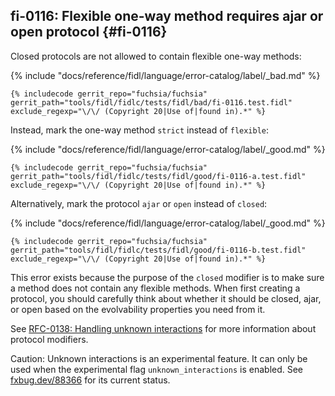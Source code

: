 ## fi-0116: Flexible one-way method requires ajar or open protocol {#fi-0116}

Closed protocols are not allowed to contain flexible one-way methods:

{% include "docs/reference/fidl/language/error-catalog/label/_bad.md" %}

```fidl
{% includecode gerrit_repo="fuchsia/fuchsia" gerrit_path="tools/fidl/fidlc/tests/fidl/bad/fi-0116.test.fidl" exclude_regexp="\/\/ (Copyright 20|Use of|found in).*" %}
```

Instead, mark the one-way method `strict` instead of `flexible`:

{% include "docs/reference/fidl/language/error-catalog/label/_good.md" %}

```fidl
{% includecode gerrit_repo="fuchsia/fuchsia" gerrit_path="tools/fidl/fidlc/tests/fidl/good/fi-0116-a.test.fidl" exclude_regexp="\/\/ (Copyright 20|Use of|found in).*" %}
```

Alternatively, mark the protocol `ajar` or `open` instead of `closed`:

{% include "docs/reference/fidl/language/error-catalog/label/_good.md" %}

```fidl
{% includecode gerrit_repo="fuchsia/fuchsia" gerrit_path="tools/fidl/fidlc/tests/fidl/good/fi-0116-b.test.fidl" exclude_regexp="\/\/ (Copyright 20|Use of|found in).*" %}
```

This error exists because the purpose of the `closed` modifier is to make sure a
method does not contain any flexible methods. When first creating a protocol,
you should carefully think about whether it should be closed, ajar, or open
based on the evolvability properties you need from it.

See [RFC-0138: Handling unknown
interactions](/docs/contribute/governance/rfcs/0138_handling_unknown_interactions.md)
for more information about protocol modifiers.

<!-- TODO(fxbug.dev/88366): Delete when unknown interactions are fully activated. -->

Caution: Unknown interactions is an experimental feature. It can only be used
when the experimental flag `unknown_interactions` is enabled. See
[fxbug.dev/88366](https://fxbug.dev/88366) for its current status.
